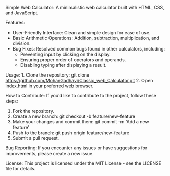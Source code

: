 Simple Web Calculator:
A minimalistic web calculator built with HTML, CSS, and JavaScript.

Features:
- User-Friendly Interface: Clean and simple design for ease of use.
- Basic Arithmetic Operations: Addition, subtraction, multiplication, and division.
- Bug Fixes: Resolved common bugs found in other calculators, including:
    - Preventing input by clicking on the display.
    - Ensuring proper order of operators and operands.
    - Disabling typing after displaying a result.

Usage:
    1. Clone the repository: git clone https://github.com/MohanGadhavi/Classic_web_Calculator.git
    2. Open index.html in your preferred web browser.

How to Contribute:
If you'd like to contribute to the project, follow these steps:
1. Fork the repository.
2. Create a new branch: git checkout -b feature/new-feature
3. Make your changes and commit them: git commit -m 'Add a new feature'
4. Push to the branch: git push origin feature/new-feature
5. Submit a pull request.

Bug Reporting:
If you encounter any issues or have suggestions for improvements, please create a new issue.

License:
This project is licensed under the MIT License - see the LICENSE file for details.
